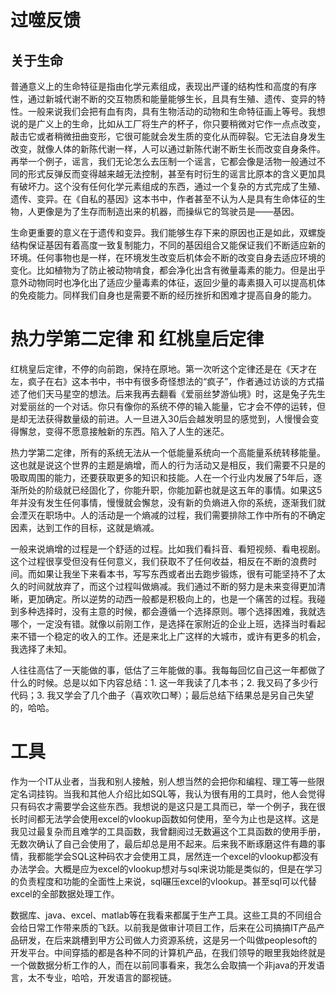 # 过噬反馈

## 关于生命

普通意义上的生命特征是指由化学元素组成，表现出严谨的结构性和高度的有序性，通过新城代谢不断的交互物质和能量能够生长，且具有生殖、遗传、变异的特性。一般来说我们会把有血有肉，具有生物活动的动物和生命特征画上等号。我想说的是广义上的生命，比如从工厂将生产的杯子，你只要稍微对它作一点点改变，敲击它或者稍微扭曲变形，它很可能就会发生质的变化从而碎裂。它无法自身发生改变，就像人体的新陈代谢一样，人可以通过新陈代谢不断生长而改变自身条件。再举一个例子，谣言，我们无论怎么去压制一个谣言，它都会像是活物一般通过不同的形式反弹反而变得越来越无法控制，甚至有时衍生的谣言比原本的含义更加具有破坏力。这个没有任何化学元素组成的东西，通过一个复杂的方式完成了生殖、遗传、变异。在《自私的基因》这本书中，作者甚至不认为人是具有生命体征的生物，人更像是为了生存而制造出来的机器，而操纵它的驾驶员是——基因。

生命更重要的意义在于遗传和变异。我们能够生存下来的原因也正是如此，双螺旋结构保证基因有着高度一致复制能力，不同的基因组合又能保证我们不断适应新的环境。任何事物也是一样，在环境发生改变后机体会不断的改变自身去适应环境的变化。比如植物为了防止被动物啃食，都会净化出含有微量毒素的能力。但是出乎意外动物同时也净化出了适应少量毒素的体征，返回少量的毒素摄入可以提高机体的免疫能力。同样我们自身也是需要不断的经历挫折和困难才提高自身的能力。

# 热力学第二定律 和 红桃皇后定律

红桃皇后定律，不停的向前跑，保持在原地。第一次听这个定律还是在《天才在左，疯子在右》这本书中，书中有很多奇怪想法的“疯子”，作者通过访谈的方式描述了他们天马星空的想法。后来我再去翻看《爱丽丝梦游仙境》时，这是兔子先生对爱丽丝的一个对话。你只有像你的系统不停的输入能量，它才会不停的运转，但是却无法获得数量级的前进。人一旦进入30后会越发明显的感觉到，人慢慢会变得懈怠，变得不愿意接触新的东西。陷入了人生的迷茫。


热力学第二定律，所有的系统无法从一个低能量系统向一个高能量系统转移能量。这也就是说这个世界的主题是熵增，而人的行为活动又是相反，我们需要不只是的吸取周围的能力，还要获取更多的知识和技能。人在一个行业内发展了5年后，逐渐所处的阶级就已经固化了，你能升职，你能加薪也就是这五年的事情。如果这5年并没有发生任何事情，慢慢就会懈怠，没有新的负熵进入你的系统，逐渐我们就会湮灭在职场中。人的活动是一个熵减的过程，我们需要排除工作中所有的不确定因素，达到工作的目标，这就是熵减。


一般来说熵增的过程是一个舒适的过程。比如我们看抖音、看短视频、看电视剧。这个过程很享受但没有任何意义，我们获取不了任何收益，相反在不断的浪费时间。而如果让我坐下来看本书，写写东西或者出去跑步锻炼，很有可能坚持不了太久的时间就放弃了，而这个过程叫做熵减。我们通过不断的努力是未来变得更加清晰，更加确定。所以逆势的动西一般都是积极向上的，也是一个痛苦的过程。我碰到多种选择时，没有主意的时候，都会遵循一个选择原则。哪个选择困难，我就选哪个，一定没有错。就像以前刚工作，是选择在家附近的企业上班，选择当时看起来不错一个稳定的收入的工作。还是来北上广这样的大城市，或许有更多的机会，我选择了未知。


人往往高估了一天能做的事，低估了三年能做的事。我每每回忆自己这一年都做了什么的时候。总是以如下内容总结：1. 这一年我读了几本书；2. 我又码了多少行代码；3. 我又学会了几个曲子（喜欢吹口琴）；最后总结下结果总是另自己失望的，哈哈。



# 工具

作为一个IT从业者，当我和别人接触，别人想当然的会把你和编程、理工等一些限定名词挂钩。当我和其他人介绍比如SQL等，我认为很有用的工具时，他人会觉得只有码农才需要学会这些东西。我想说的是这只是工具而已，举一个例子，我在很长时间都无法学会使用excel的vlookup函数如何使用，至今为止也是这样。这是我见过最复杂而且难学的工具函数，我曾翻阅过无数遍这个工具函数的使用手册，无数次确认了自己会使用了，最后却总是用不起来。后来我不断琢磨这件有趣的事情，我都能学会SQL这种码农才会使用工具，居然连一个excel的vlookup都没有办法学会。大概是应为excel的vlookup想对与sql来说功能是类似的，但是在学习的负责程度和功能的全面性上来说，sql碾压excel的vlookup。甚至sql可以代替excel的全部数据处理工作。

数据库、java、excel、matlab等在我看来都属于生产工具。这些工具的不同组合会给日常工作带来质的飞跃。以前我是做审计项目工作，后来在公司搞搞IT产品产品研发，在后来跳槽到甲方公司做人力资源系统，这是另一个叫做peoplesoft的开发平台。中间穿插的都是各种不同的计算机产品，在我们领导的眼里我始终就是一个做数据分析工作的人，而在以前同事看来，我怎么会取搞一个非java的开发语言，太不专业，哈哈，开发语言的鄙视链。



